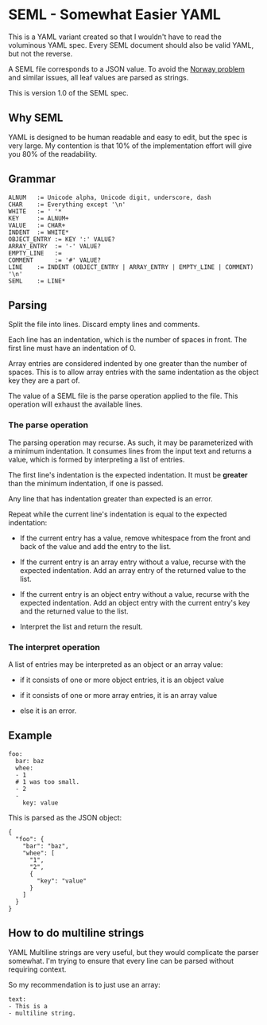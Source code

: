 # SEML - Somewhat Easier YAML

This is a YAML variant created so that I wouldn't have to read the voluminous YAML spec.
Every SEML document should also be valid YAML, but not the reverse.

A SEML file corresponds to a JSON value. To avoid the
[Norway problem](https://hitchdev.com/strictyaml/why/implicit-typing-removed/) and similar issues,
all leaf values are parsed as strings.

This is version 1.0 of the SEML spec.

## Why SEML

YAML is designed to be human readable and easy to edit, but the spec is very large.
My contention is that 10% of the implementation effort will give you 80% of the readability.

## Grammar

```
ALNUM   := Unicode alpha, Unicode digit, underscore, dash
CHAR    := Everything except '\n'
WHITE   := ' '*
KEY     := ALNUM+
VALUE   := CHAR+
INDENT  := WHITE*
OBJECT_ENTRY := KEY ':' VALUE?
ARRAY_ENTRY  := '-' VALUE?
EMPTY_LINE   :=
COMMENT      := '#' VALUE?
LINE    := INDENT (OBJECT_ENTRY | ARRAY_ENTRY | EMPTY_LINE | COMMENT) '\n'
SEML    := LINE*
```

## Parsing

Split the file into lines. Discard empty lines and comments.

Each line has an indentation, which is the number of spaces in front.
The first line must have an indentation of 0.

Array entries are considered indented by one greater than the number of spaces.
This is to allow array entries with the same indentation as the object key they are a part of.

The value of a SEML file is the parse operation applied to the file. This operation will
exhaust the available lines.

### The parse operation

The parsing operation may recurse. As such, it may be parameterized with a minimum indentation.
It consumes lines from the input text and returns a value, which is formed by interpreting
a list of entries.

The first line's indentation is the expected indentation. It must be **greater** than the minimum indentation,
if one is passed.

Any line that has indentation greater than expected is an error.

Repeat while the current line's indentation is equal to the expected indentation:

- If the current entry has a value, remove whitespace from the front and back of the value and
add the entry to the list.

- If the current entry is an array entry without a value, recurse with the expected indentation.
Add an array entry of the returned value to the list.

- If the current entry is an object entry without a value, recurse with the expected indentation.
Add an object entry with the current entry's key and the returned value to the list.

- Interpret the list and return the result.

### The interpret operation

A list of entries may be interpreted as an object or an array value:

- if it consists of one or more object entries, it is an object value

- if it consists of one or more array entries, it is an array value

- else it is an error.

## Example

```
foo:
  bar: baz
  whee:
  - 1
  # 1 was too small.
  - 2
  -
    key: value
```

This is parsed as the JSON object:

```
{
  "foo": {
    "bar": "baz",
    "whee": [
      "1",
      "2",
      {
        "key": "value"
      }
    ]
  }
}
```

## How to do multiline strings

YAML Multiline strings are very useful, but they would complicate the parser somewhat. I'm trying to
ensure that every line can be parsed without requiring context.

So my recommendation is to just use an array:

```
text:
- This is a
- multiline string.
```
